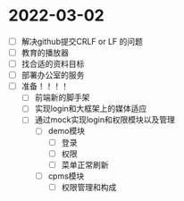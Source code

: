 # 2022-03-02
 - [ ] 解决github提交CRLF or LF 的问题
 - [ ] 教育的播放器
 - [ ] 找合适的资料目标
 - [ ] 部署办公室的服务
 - [ ] 准备！！！！
   - [ ] 前端新的脚手架
   - [ ] 实现login和大框架上的媒体适应
   - [ ] 通过mock实现login和权限模块以及管理
     - [ ] demo模块
       - [ ] 登录
       - [ ] 权限
       - [ ] 菜单正常刷新
     - [ ] cpms模块
       - [ ] 权限管理和构成